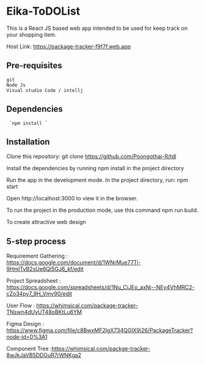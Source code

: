 # Eika-ToDOList

This is a React JS based web app intended to be used for keep track on your shopping item.

Host Link:  https://package-tracker-f9f7f.web.app
## Pre-requisites
    git
    Node Js
    Visual studio Code / intellj
##  Dependencies
     `npm install `
        

## Installation
Clone this repository: git clone https://github.com/Poongothai-R/tdl

Install the dependencies by running npm install in the project directory

Run the app in the development mode. In the project directory, run: npm start

Open http://localhost:3000 to view it in the browser.

To run the project in the production mode, use this command npm run build.

To create attractive web design

## 5-step process
Requirement Gathering : https://docs.google.com/document/d/1WNrMue77Tj-9HmITvB2sUe6QI5GJ6_kf/edit

Project Spreadsheet : https://docs.google.com/spreadsheets/d/1Nu_CiJEo_axNj--NEy4VhMRC2-cZo34py7_9H_Vmv90/edit

User Flow : https://whimsical.com/package-tracker-TNswn4dUvUT48oBKtLu6YM

Figma Design : https://www.figma.com/file/c8BwxMF2IgX734QGlX9i26/PackageTracker?node-id=0%3A1

Component Tree :https://whimsical.com/packge-tracker-8wJkJaVB5DDGuR7rWNKga2


